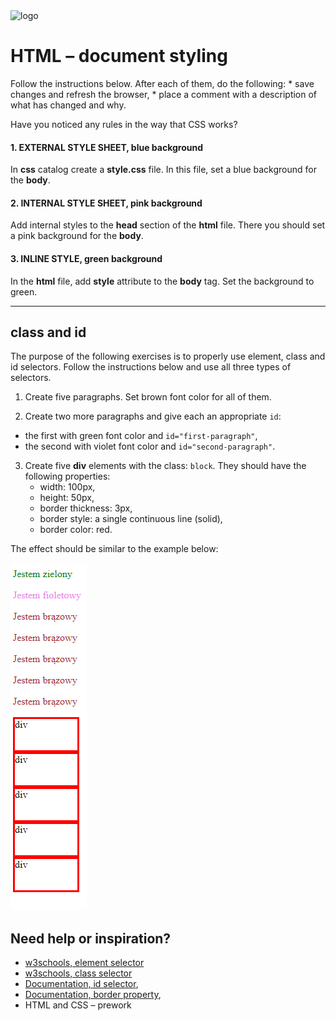 <img alt="logo" src="http://coderslab.pl/svg/logo-coderslab.svg" width="400">

# HTML &ndash; document styling

 Follow the instructions below. After each of them, do the following:
    * save changes and refresh the browser,
    * place a comment with a description of what has changed and why.

Have you noticed any rules in the way that CSS works?

#### 1. EXTERNAL STYLE SHEET, blue background
In **css** catalog create a **style.css** file. In this file, set a blue background for the **body**.

#### 2. INTERNAL STYLE SHEET, pink background
Add internal styles to the **head** section of the **html** file. There you should set a pink background for the **body**.

#### 3. INLINE STYLE, green background
In the **html** file, add **style** attribute to the **body** tag. Set the background to green.

---

## class and id
The purpose of the following exercises is to properly use element, class and id selectors. Follow the instructions below and use all three types of selectors.

1. Create five paragraphs. Set brown font color for all of them.

2. Create two more paragraphs and give each an appropriate ```id```:
* the first with green font color and ```id="first-paragraph"```,
* the second with violet font color and ```id="second-paragraph"```.

3. Create five **div** elements with the class: ```block```. They should have the following properties:
    * width: 100px,
    * height: 50px,
    * border thickness: 3px,
    * border style: a single continuous line (solid),
    * border color: red.



The effect should be similar to the example below:

  ![screen](images/cascading.png)


## Need help or inspiration?
* [w3schools, element selector](https://www.w3schools.com/cssref/sel_element.asp)
* [w3schools, class selector](https://www.w3schools.com/cssref/sel_class.asp)
* [Documentation, id selector](https://developer.mozilla.org/en-US/docs/Web/CSS/ID_selectors),
* [Documentation, border property](https://developer.mozilla.org/en-US/docs/Web/CSS/border),
* HTML and CSS &ndash; prework
